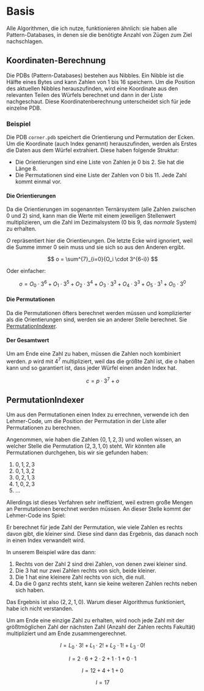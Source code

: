 # Basis

Alle Algorithmen, die ich nutze, funktionieren ähnlich: sie haben alle Pattern-Databases, in denen sie die benötigte
Anzahl von Zügen zum Ziel nachschlagen.

## Koordinaten-Berechnung

Die PDBs (Pattern-Databases) bestehen aus Nibbles. Ein Nibble ist die Hälfte eines Bytes und kann Zahlen von 1 bis 16
speichern. Um die Position des aktuellen Nibbles herauszufinden, wird eine Koordinate aus den relevanten Teilen des
Würfels berechnet und dann in der Liste nachgeschaut. Diese Koordinatenberechnung unterscheidet sich für jede einzelne
PDB.

### Beispiel

Die PDB `corner.pdb` speichert die Orientierung und Permutation der Ecken. Um die Koordinate (auch Index genannt)
herauszufinden, werden als Erstes die Daten aus dem Würfel extrahiert. Diese haben folgende Struktur:

* Die Orientierungen sind eine Liste von Zahlen je 0 bis 2. Sie hat die Länge 8.
* Die Permutationen sind eine Liste der Zahlen von 0 bis 11. Jede Zahl kommt einmal vor.

#### Die Orientierungen

Da die Orientierungen im sogenannten Ternärsystem (alle Zahlen zwischen 0 und 2) sind, kann man die Werte mit einem
jeweiligen Stellenwert multiplizieren, um die Zahl im Dezimalsystem (0 bis 9, das *normale* System) zu erhalten.

$O$ repräsentiert hier die Orientierungen. Die letzte Ecke wird ignoriert, weil die Summe immer 0 sein muss und sie sich
so aus den Anderen ergibt.

$$
o = \sum^{7}_{i=0}{O_i \cdot 3^{6-i}}
$$

Oder einfacher:

$$
o = O_0 \cdot 3^6 + O_1 \cdot 3^5 + O_2 \cdot 3^4 + O_3 \cdot 3^3 + O_4 \cdot 3^3 + O_5 \cdot 3^1 + O_0 \cdot 3^0
$$

#### Die Permutationen

Da die Permutationen öfters berechnet werden müssen und komplizierter als die Orientierungen sind, werden sie an anderer
Stelle berechnet. Sie [PermutationIndexer](#permutationindexer).

#### Der Gesamtwert

Um am Ende eine Zahl zu haben, müssen die Zahlen noch kombiniert werden. $p$ wird mit $4^7$ multipliziert, weil das die
größte Zahl ist, die $o$ haben kann und so garantiert ist, dass jeder Würfel einen anden Index hat.

$$
c = p \cdot 3^7 + o
$$

## PermutationIndexer

Um aus den Permutationen einen Index zu errechnen, verwende ich den Lehmer-Code, um die Position der Permutation in der
Liste aller Permutationen zu berechnen.

Angenommen, wie haben die Zahlen $\{0, 1, 2, 3\}$ und wollen wissen, an welcher Stelle die Permutation $(2, 3, 1, 0)$
steht. Wir könnten alle Permutationen durchgehen, bis wir sie gefunden haben:

1. $0, 1, 2, 3$
2. $0, 1, 3, 2$
3. $0, 2, 1, 3$
4. $1, 0, 2, 3$
5. ...

Allerdings ist dieses Verfahren sehr ineffizient, weil extrem große Mengen an Permutationen berechnet werden müssen.
An dieser Stelle kommt der Lehmer-Code ins Spiel:

Er berechnet für jede Zahl der Permutation, wie viele Zahlen es rechts davon gibt, die kleiner sind. Diese sind dann
das Ergebnis, das danach noch in einen Index verwandelt wird.

In unserem Beispiel wäre das dann:

1. Rechts von der Zahl 2 sind drei Zahlen, von denen zwei kleiner sind.
2. Die 3 hat nur zwei Zahlen rechts von sich, beide kleiner.
3. Die 1 hat eine kleinere Zahl rechts von sich, die null.
4. Da die 0 ganz rechts steht, kann sie keine weiteren Zahlen rechts neben sich haben.

Das Ergebnis ist also $(2, 2, 1, 0)$. Warum dieser Algorithmus funktioniert, habe ich nicht verstanden.

Um am Ende eine einzige Zahl zu erhalten, wird noch jede Zahl mit der größtmöglichen Zahl der nächsten Zahl (Anzahl der
Zahlen rechts Fakultät) multipliziert und am Ende zusammengerechnet.

$$
l = L_0 \cdot 3! + L_1 \cdot 2! + L_2 \cdot 1! + L_3 \cdot 0!
$$

$$
l = 2 \cdot 6 + 2 \cdot 2 + 1 \cdot 1 + 0 \cdot 1
$$

$$
l = 12 + 4 + 1 + 0
$$

$$
l = 17
$$
